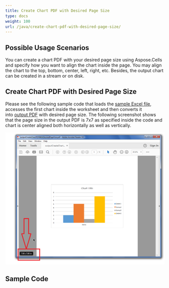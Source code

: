 ```yaml
---
title: Create Chart PDF with Desired Page Size
type: docs
weight: 100
url: /java/create-chart-pdf-with-desired-page-size/
---
```


## **Possible Usage Scenarios**
You can create a chart PDF with your desired page size using Aspose.Cells and specify how you want to align the chart inside the page. You may align the chart to the top, bottom, center, left, right, etc. Besides, the output chart can be created in a stream or on disk.
## **Create Chart PDF with Desired Page Size**
Please see the following sample code that loads the [sample Excel file](64716912.xlsx), accesses the first chart inside the worksheet and then converts it into [output PDF](64716911.pdf) with desired page size. The following screenshot shows that the page size in the output PDF is 7x7 as specified inside the code and chart is center aligned both horizontally as well as vertically. 

![todo:image_alt_text](create-chart-pdf-with-desired-page-size_1.png)
## **Sample Code**
